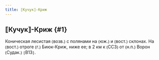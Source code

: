 ```yaml
---
title: ⟦Кучук⟧-Криж
---
```

## ⟦Кучук⟧-Криж {#1}

Коническая лесистая ⦅возв.⦆ с полянами на ⦅юж.⦆ и ⦅вост.⦆ склонах. На ⦅вост.⦆ отроге ⦅г.⦆ Биюк-Криж, ниже ее; в 2 км к ⦅ССЗ⦆ от ⦅н.п.⦆ Ворон ⦅Судак.⦆ ⦃В13⦄.
